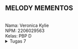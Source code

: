 <h2> MELODY MEMENTOS </h2><br>
Nama: Veronica Kylie<br>
NPM: 2206029563 <br>
Kelas: PBP D <br>

<details>
<summary>Tugas 7</summary>

### 1. Apa perbedaan utama antara stateless dan stateful widget dalam konteks pengembangan aplikasi Flutter?
Perbedaan utama antara stateless dan stateful widget adalah kebisaannya untuk diubah setelah diubah setelah dibuat. Stateless widget bersifat immutable, yaitu setelah diciptakan objeknya, propertinya tidak dapat diubah. Di sisi lain, stateful widget bersifat mutable, yaitu dapat berubah setelah dibuat. Jika ada perubahan, stateful widget akan melakukan rebuild untuk menerapkan perubahan yang terjadi.

### 2. Sebutkan seluruh widget yang kamu gunakan untuk menyelesaikan tugas ini dan jelaskan fungsinya masing-masing.
- MaterialApp: widget yang menginisialisasi projek flutter dan menjadi parent dari semua widget lain
- Scaffold: widget yang memberikan stuktur dasar untuk aplikasinya
- AppBar: widget yang memiliki fungsi seperti navbar
- Text: widget untuk menampilkan tulisan
- SingleChildScrollView: widget yang membuat tampilan aplikasi dapat di-scroll jika ukurannya melebihi ukuran screen
- Padding: widget yang memberikan padding (jarak antara margin dan content)
- Column: widget untuk menampilkan children-nya dalam secara vertikal
- GridView.count: widget untuk menciptakan tampilan seperti tabel dengan jumlah kolom yang ditentukan
- Material: widget yang berguna untuk mengatur background, dalam kasus ini mengatur background dari ItemCard
- InkWell: widget yang membuat ItemCard merespon terhadap sentuhan
- ScaffoldMessenger: widget yang berfungsi menyediakan API untuk memunculkan snackbar
- SnackBar: widget untuk memunculkan pesan singkat di bagian bawah layar untuk periode waktu singkat
- Container: widget untuk menampung isi dari ItemCard
- Center: widget yang berfungsi untuk memposisikan children-nya ditengah
- Icon: widget yang berguna untuk menampilkan ikon
- MyHomePage: widget untuk tampilan utama dari aplikasi

### 3. Jelaskan bagaimana cara kamu mengimplementasikan checklist di atas secara step-by-step (bukan hanya sekadar mengikuti tutorial)
Pertama untuk membuat sebuah program Flutter baru saya menjalankan perintah `flutter create melody_mementos`. Kemudian untuk membuat tiga tombol sederhana, saya membuat file baru bernama menu.dart. Di file tersebut saya membuat class MyHomePage yang membuat widget Scaffold sebagai struktur dasar aplikasi saya. Disitu saya menambahkan AppBar yang mengandung judul aplikasi saya. Kemudian di body scaffold saya wrap semua dalam SingleChildScrollView agar halaman dapat di scroll dan di dalamnya saya isi dengan berbagai widget yang saya butuhkan. Untuk menampilkan button itu sendiri saya menggunakan GridView.count dan diisi properti children dengan ketiga tombol yang merupakan objek dari ItemCard. Di dalam class MyHomePage saya membuat sebuah list yang isinya adalah objek Item untuk tiap tombol yang ingin dibuat. Pada class Item dinyatakan 3 atribut, yaitu nama, icon, color (background color button).
Dalam Class ItemCard, akan dibuat sebuah widget material dengan child sebuah widget InkWell. Widget inilah yang dapat membuat button menjadi responsive. Properti onTap diisi dengan sebuah fungsi yang memunculkan sebuah SnackBar dengan pesan sesuai permintaan tugas. Kemudian child dari InkWell ini diisi sebuah Container yang memuat icon dan tulisan dengan memanfaatkan widget Icon dan Text.
Pertanyaan pada README saya jawab dengan mencari informasi dari internet dan dokumentasi flutter.
Bagian bonus dikerjakan dengan mengisi atribut color dengan warna button yang diinginkan saat pembuatan objek Item. Lalu, atribut ini akan dipanggil sebagai isi dari properti color pada widget Material di ItemCard.

</details>
